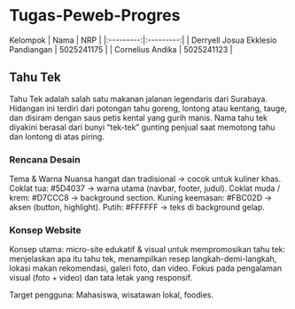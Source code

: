 # **Tugas-Peweb-Progres**

Kelompok
| Nama | NRP |
|:---------:|:---------:|
| Derryell Josua Ekklesio Pandiangan  | 5025241175  |
| Cornelius Andika  | 5025241123  |

## **Tahu Tek**
Tahu Tek adalah salah satu makanan jalanan legendaris dari Surabaya. Hidangan ini terdiri dari potongan tahu goreng, lontong atau kentang, tauge, dan disiram dengan saus petis kental yang gurih manis. Nama tahu tek diyakini berasal dari bunyi “tek-tek” gunting penjual saat memotong tahu dan lontong di atas piring.

### **Rencana Desain**
Tema & Warna
Nuansa hangat dan tradisional → cocok untuk kuliner khas.
Coklat tua: #5D4037 → warna utama (navbar, footer, judul).
Coklat muda / krem: #D7CCC8 → background section.
Kuning keemasan: #FBC02D → aksen (button, highlight).
Putih: #FFFFFF → teks di background gelap.

### **Konsep Website**
Konsep utama: micro-site edukatif & visual untuk mempromosikan tahu tek: menjelaskan apa itu tahu tek, menampilkan resep langkah-demi-langkah, lokasi makan rekomendasi, galeri foto, dan video. Fokus pada pengalaman visual (foto + video) dan tata letak yang responsif.

Target pengguna: Mahasiswa, wisatawan lokal, foodies.
